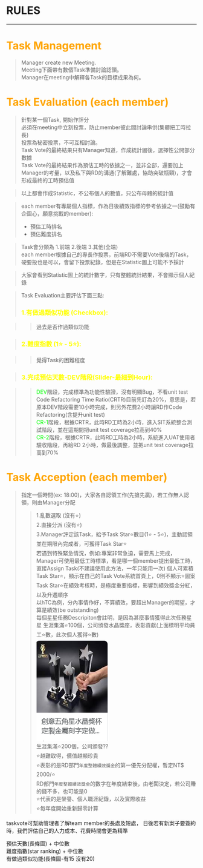 # RULES
---
<h1 class="orange">Task Management</h1>

>Manager create new Meeting.  
>Meeting下面帶有數個Task準備討論認領。  
>Manager在meeting中解釋各Task的目標成果為何。  

<h1 class="orange">Task Evaluation (each member)</h1>

>針對某一個Task, 開始作評分  
>必須在meeting中立刻投票，防止member彼此間討論串供(集體把工時拉長)  
>投票為秘密投票，不可互相討論。  
>Task Vote的最終結果只有Manager知道，作成統計圖後，選擇性公開部分數據  
>Task Vote的最終結果作為預估工時的依據之一，並非全部，還要加上Manager的考量，以及私下與RD的溝通(了解難處，協助突破瓶頸)，才會形成最終的工時預估值  

>以上都會作成Statistic，不公布個人的數值，只公布母體的統計值  

>each member有專屬個人指標，作為日後績效指標的參考依據之一(鼓勵有企圖心，願意挑戰的member):  
>- 預估工時排名   
>- 預估難度排名  

>Task會分類為 1.前端 2.後端 3.其他(全端)  
>each member根據自己的專長作投票，前端RD不需要Vote後端的Task，硬要投也是可以，會留下投票紀錄，但是在Statistic圖上可能不予採計  

>大家會看到Statistic圖上的統計數字，只有整體統計結果，不會顯示個人紀錄  

<style>
    .lime{
        color:lime;
    }
    .yellow{
        color:yellow;
    }
    .orange{
        color:orange;
    }
</style>

>Task Evaluation主要評估下面三點:
><h3 class="yellow">1.有做過類似功能 (Checkbox):</h3>  

>>過去是否作過類似功能  

><h3 class="yellow">2.難度指數 (1⭐ - 5⭐):</h3>

>>覺得Task的困難程度  

><h3 class="yellow">3.完成預估天數-DEV階段(Slider-最細到Hour):</h3>

>><span class="lime">DEV</span>階段，完成標準為功能性驗證，沒有明顯Bug，不看unit test  
Code Refactoring Time Ratio(CRTR)目前先訂為20%，意思是，若原本DEV階段需要10小時完成，則另外花費2小時讓RD作Code Refactoring(含提升unit test)  
<span class="lime">CR-1</span>階段，根據CRTR，此時RD工時為2小時，進入SIT系統整合測試階段，並在這期間把unit test coverage拉高到40%  
<span class="lime">CR-2</span>階段，根據CRTR，此時RD工時為2小時，系統進入UAT使用者驗收階段，再給RD 2小時，做最後調整，並把unit test coverage拉高到70%  

<h1 class="orange">Task Acception (each member)</h1>

>指定一個時間(ex: 18:00)，大家各自認領工作(先搶先贏)，若工作無人認領，則由Manager分配  
>>1.亂數選取 (沒有⭐)  
>>2.直接分派 (沒有⭐)  
>>3.Manager評定該Task，給予Task Star⭐數目(1⭐ - 5⭐)，主動認領並在期限內完成者，可獲得Task Star⭐  
>若遇到特殊緊急情況，例如:專案非常急迫，需要馬上完成，Manager可使用最低工時標準，看是哪一個member提出最低工時，直接Assign Task(不建議使用此方法，一年只能用一次)
>>個人可累積Task Star⭐，顯示在自己的Task Vote系統首頁上，0則不顯示⭐圖案  
>>Task Star⭐在績效考核時，是極度重要指標，影響到績效獎金分紅，以及升遷順序  
>>以hTC為例，分內事情作好，不算績效，要超出Manager的期望，才算是績效(be outstanding)  
每個星星任務Descripiton會註明，是因為甚麼事情獲得此次任務星星
生涯集滿⭐100個，公司頒發水晶獎座，表彰貢獻(上面標明平均員工⭐數，此次個人獲得⭐數)  
![](imgs/starPrice1.png)  
生涯集滿⭐200個，公司頒發??  
⭐越難取得，價值越顯珍貴  
⭐表彰的是RD部門`年度整體績效獎金`的第一優先分配權，暫定NT$ 2000/⭐  
RD部門`年度整體績效獎金`的數字在年度結束後，由老闆決定，若公司賺的錢不多，也可能是0  
⭐代表的是榮譽、個人職涯紀錄，以及實際收益  
⭐每年度開始重新歸零計算  

taskvote可幫助管理者了解team member的長處及短處，
日後若有新案子要簽約時，我們評估自己的人力成本、花費時間會更為精準

預估天數(長條圖) + 中位數  
難度指數(star ranking) + 中位數  
有做過類似功能(長條圖-有15  沒有20)  